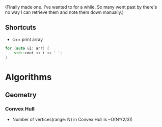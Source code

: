 (Finally made one. I've wanted to for a while. So many went past by there's no way I can retrieve them and note them down manually.)

## Shortcuts
- c++ print array
```cpp
for (auto &i: arr) {
    std::cout << i << ' ';
}
```

# Algorithms
## Geometry
### Convex Hull
- Number of vertices(range: N) in Convex Hull is ~O(N^(2/3))
